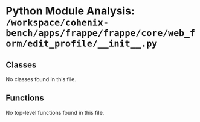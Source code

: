 # Python Module Analysis: `/workspace/cohenix-bench/apps/frappe/frappe/core/web_form/edit_profile/__init__.py`

## Classes

No classes found in this file.


## Functions

No top-level functions found in this file.

